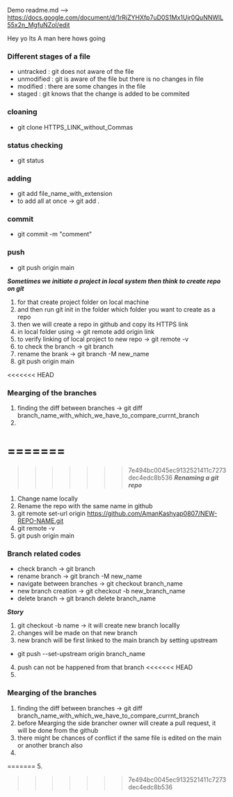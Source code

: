 Demo readme.md --> https://docs.google.com/document/d/1rRjZYHXfp7uD0S1Mx1Ujr0QuNNWlL55x2n_MgfuNZoI/edit

Hey yo
Its A man here hows going 

### Different stages of a file
- untracked : git does not aware of the file
- unmodified : git is aware of the file but there is no changes in file
- modified : there are some changes in the file
- staged : git knows that the change is added to be commited

### cloaning 
- git clone HTTPS_LINK_without_Commas

### status checking
- git status

### adding
- git add file_name_with_extension
- to add all at once -> git add .

### commit 
- git commit -m "comment"

### push 
- git push origin main

***Sometimes we initiate a project in local system then think to create repo on git***
1. for that create project folder on local machine
2. and then run git init in the folder which folder you want to create as a repo
3. then we will create a repo in github and copy its HTTPS link
4. in local folder using -> git remote add origin link
5. to verify linking of local project to new repo -> git remote -v
6. to check the branch -> git branch
7. rename the brank -> git branch -M new_name
8. git push origin main

<<<<<<< HEAD
### Mearging of the branches
1. finding the diff between branches -> git diff branch_name_with_which_we_have_to_compare_currnt_branch
2. 
=======
=======
>>>>>>> 7e494bc0045ec9132521411c7273dec4edc8b536
***Renaming a git repo***
1. Change name locally
2. Rename the repo with the same name in github
3. git remote set-url origin https://github.com/AmanKashyap0807/NEW-REPO-NAME.git
4. git remote -v
5. git push origin main

### Branch related codes
- check branch -> git branch
- rename branch -> git branch -M new_name
- navigate between branches -> git checkout branch_name
- new branch creation -> git checkout -b new_branch_name
- delete branch -> git branch delete branch_name

***Story***
1. git checkout -b name -> it will create new branch locallly
2. changes will be made on that new branch 
3. new branch will be first linked to the main branch by setting upstream
- git push --set-upstream origin branch_name
4. push can not be happened from that branch 
<<<<<<< HEAD
5. 

### Mearging of the branches
1. finding the diff between branches -> git diff branch_name_with_which_we_have_to_compare_currnt_branch
2. before Mearging the side brancher owner will create a pull request, it will be done from the github
3. there might be chances of conflict if the same file is edited on the main or another branch also
4. 
=======
5. 
>>>>>>> 7e494bc0045ec9132521411c7273dec4edc8b536
